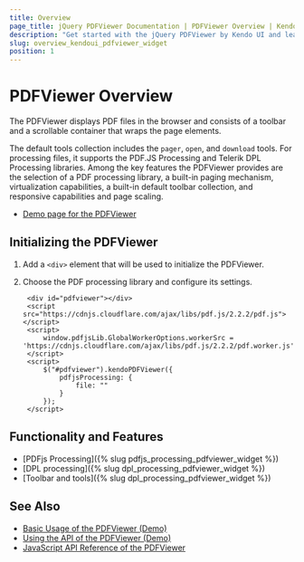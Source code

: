 ```yaml
---
title: Overview
page_title: jQuery PDFViewer Documentation | PDFViewer Overview | Kendo UI
description: "Get started with the jQuery PDFViewer by Kendo UI and learn how to create, initialize, and enable the widget."
slug: overview_kendoui_pdfviewer_widget
position: 1
---
```


# PDFViewer Overview

The PDFViewer displays PDF files in the browser and consists of a toolbar and a scrollable container that wraps the page elements.

The default tools collection includes the `pager`, `open`, and `download` tools. For processing files, it supports the PDF.JS Processing and Telerik DPL Processing libraries. Among the key features the PDFViewer provides are the selection of a PDF processing library, a built-in paging mechanism, virtualization capabilities, a built-in default toolbar collection, and responsive capabilities and page scaling.

* [Demo page for the PDFViewer](https://demos.telerik.com/kendo-ui/pdfviewer/index)

## Initializing the PDFViewer

1. Add a `<div>` element that will be used to initialize the PDFViewer.
1. Choose the PDF processing library and configure its settings.

        <div id="pdfviewer"></div>
        <script src="https://cdnjs.cloudflare.com/ajax/libs/pdf.js/2.2.2/pdf.js"></script>
        <script>
            window.pdfjsLib.GlobalWorkerOptions.workerSrc = 'https://cdnjs.cloudflare.com/ajax/libs/pdf.js/2.2.2/pdf.worker.js';
        </script>
        <script>
            $("#pdfviewer").kendoPDFViewer({
                pdfjsProcessing: {
                    file: ""
                }   
            });
        </script>

## Functionality and Features

* [PDFjs Processing]({% slug pdfjs_processing_pdfviewer_widget %})
* [DPL processing]({% slug dpl_processing_pdfviewer_widget %})
* [Toolbar and tools]({% slug dpl_processing_pdfviewer_widget %})

## See Also

* [Basic Usage of the PDFViewer (Demo)](https://demos.telerik.com/kendo-ui/pdfviewer/index)
* [Using the API of the PDFViewer (Demo)](https://demos.telerik.com/kendo-ui/pdfviewer/api)
* [JavaScript API Reference of the PDFViewer](/api/javascript/ui/pdfviewer)
